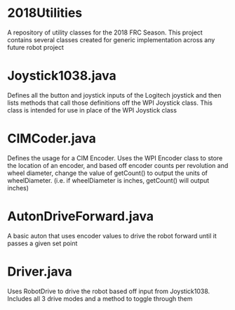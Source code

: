 # 2018Utilities
  A repository of utility classes for the 2018 FRC Season. This project contains several classes created for generic implementation across any future robot project
# Joystick1038.java 
  Defines all the button and joystick inputs of the Logitech joystick and then lists methods that call those definitions off the WPI Joystick class. This class is intended for use in place of the WPI Joystick class
# CIMCoder.java
  Defines the usage for a CIM Encoder. Uses the WPI Encoder class to store the location of an encoder, and based off encoder counts per revolution and wheel diameter, change the value of getCount() to output the units of wheelDiameter. (i.e. if wheelDiameter is inches, getCount() will output inches)
# AutonDriveForward.java
  A basic auton that uses encoder values to drive the robot forward until it passes a given set point
# Driver.java
  Uses RobotDrive to drive the robot based off input from Joystick1038. Includes all 3 drive modes and a method to toggle through them
